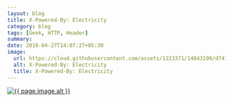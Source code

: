 ```yaml
---
layout: blog
title: X-Powered-By: Electricity
category: blog
tags: [Geek, HTTP, Header]
summary:
date: 2016-04-27T14:07:27+05:30
image:
  url: https://cloud.githubusercontent.com/assets/1223371/14843199/d74137e4-0c13-11e6-8109-40e4e54e34ec.png
  alt: X-Powered-By: Electricity
  title: X-Powered-By: Electricity
---
```

<a href="http://www.amazon.com/Panoware-Windows-Failure-Computer-T-shirt/dp/B00NACIL9W/ref=as_li_ss_tl">
<img src="{{ page.image.url }}" alt="{{ page.image.alt }}" title="{{ page.image.title }}">
</a>
